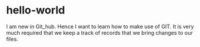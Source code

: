# hello-world
I am new in Git_hub. Hence I want to learn how to make use of GIT.
It is very much required that we keep a track of records that we bring changes to our files.
